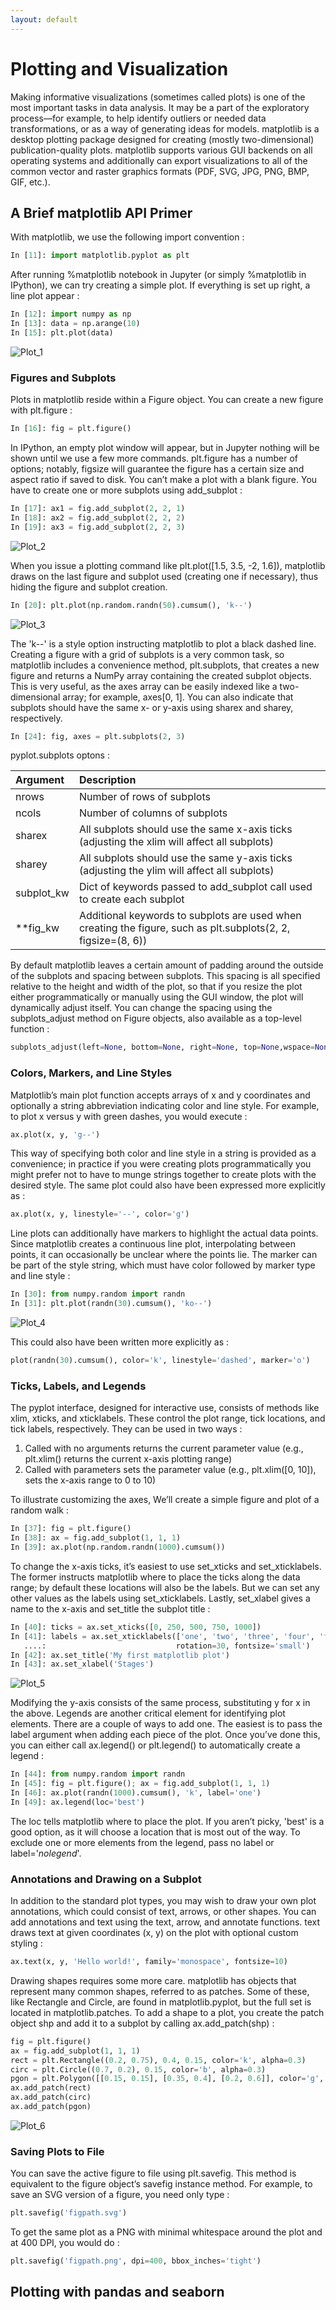 ```yaml
---
layout: default
---
```


# Plotting and Visualization

Making informative visualizations (sometimes called plots) is one of the most important tasks in data analysis. It may be a part of the exploratory process—for example, to help identify outliers or needed data transformations, or as a way of generating ideas for models. matplotlib is a desktop plotting package designed for creating (mostly two-dimensional) publication-quality plots. matplotlib supports various GUI backends on all operating systems and additionally can export visualizations to all of the common vector and raster graphics formats (PDF, SVG, JPG, PNG, BMP, GIF, etc.).

## A Brief matplotlib API Primer

With matplotlib, we use the following import convention :

```python
In [11]: import matplotlib.pyplot as plt
```

After running %matplotlib notebook in Jupyter (or simply %matplotlib in IPython), we can try creating a simple plot. If everything is set up right, a line plot appear :

```python
In [12]: import numpy as np
In [13]: data = np.arange(10)
In [15]: plt.plot(data)
```
![Plot_1](https://m3verma.github.io/Python/Python_DataAnalysis/Images/Chap9_1.PNG)

### Figures and Subplots

Plots in matplotlib reside within a Figure object. You can create a new figure with plt.figure :

```python
In [16]: fig = plt.figure()
```

In IPython, an empty plot window will appear, but in Jupyter nothing will be shown until we use a few more commands. plt.figure has a number of options; notably, figsize will guarantee the figure has a certain size and aspect ratio if saved to disk. You can’t make a plot with a blank figure. You have to create one or more subplots using add_subplot :

```python
In [17]: ax1 = fig.add_subplot(2, 2, 1)
In [18]: ax2 = fig.add_subplot(2, 2, 2)
In [19]: ax3 = fig.add_subplot(2, 2, 3)
```
![Plot_2](https://m3verma.github.io/Python/Python_DataAnalysis/Images/Chap9_2.PNG)

When you issue a plotting command like plt.plot([1.5, 3.5, -2, 1.6]), matplotlib draws on the last figure and subplot used (creating one if necessary), thus hiding the figure and subplot creation.

```python
In [20]: plt.plot(np.random.randn(50).cumsum(), 'k--')
```
![Plot_3](https://m3verma.github.io/Python/Python_DataAnalysis/Images/Chap9_3.PNG)

The 'k--' is a style option instructing matplotlib to plot a black dashed line. Creating a figure with a grid of subplots is a very common task, so matplotlib includes a convenience method, plt.subplots, that creates a new figure and returns a NumPy array containing the created subplot objects. This is very useful, as the axes array can be easily indexed like a two-dimensional array; for example, axes[0, 1]. You can also indicate that subplots should have the same x- or y-axis using sharex and sharey, respectively.

```python
In [24]: fig, axes = plt.subplots(2, 3)
```

pyplot.subplots optons :

| Argument        | Description          |
|:-------------|:------------------|
| nrows | Number of rows of subplots |
| ncols | Number of columns of subplots |
| sharex | All subplots should use the same x-axis ticks (adjusting the xlim will affect all subplots) |
| sharey | All subplots should use the same y-axis ticks (adjusting the ylim will affect all subplots) |
| subplot_kw | Dict of keywords passed to add_subplot call used to create each subplot |
| **fig_kw | Additional keywords to subplots are used when creating the figure, such as plt.subplots(2, 2, figsize=(8, 6)) |

By default matplotlib leaves a certain amount of padding around the outside of the subplots and spacing between subplots. This spacing is all specified relative to the height and width of the plot, so that if you resize the plot either programmatically or manually using the GUI window, the plot will dynamically adjust itself. You can change the spacing using the subplots_adjust method on Figure objects, also available as a top-level function :

```python
subplots_adjust(left=None, bottom=None, right=None, top=None,wspace=None, hspace=None)
```

### Colors, Markers, and Line Styles

Matplotlib’s main plot function accepts arrays of x and y coordinates and optionally a string abbreviation indicating color and line style. For example, to plot x versus y with green dashes, you would execute :

```python
ax.plot(x, y, 'g--')
```

This way of specifying both color and line style in a string is provided as a convenience; in practice if you were creating plots programmatically you might prefer not to have to munge strings together to create plots with the desired style. The same plot could also have been expressed more explicitly as :

```python
ax.plot(x, y, linestyle='--', color='g')
```
Line plots can additionally have markers to highlight the actual data points. Since matplotlib creates a continuous line plot, interpolating between points, it can occasionally be unclear where the points lie. The marker can be part of the style string, which must have color followed by marker type and line style :

```python
In [30]: from numpy.random import randn
In [31]: plt.plot(randn(30).cumsum(), 'ko--')
```
![Plot_4](https://m3verma.github.io/Python/Python_DataAnalysis/Images/Chap9_4.PNG)

This could also have been written more explicitly as :

```python
plot(randn(30).cumsum(), color='k', linestyle='dashed', marker='o')
```

### Ticks, Labels, and Legends

The pyplot interface, designed for interactive use, consists of methods like xlim, xticks, and xticklabels. These control the plot range, tick locations, and tick labels, respectively. They can be used in two ways :

1. Called with no arguments returns the current parameter value (e.g., plt.xlim() returns the current x-axis plotting range)
2. Called with parameters sets the parameter value (e.g., plt.xlim([0, 10]), sets the x-axis range to 0 to 10)

To illustrate customizing the axes, We’ll create a simple figure and plot of a random walk :

```python
In [37]: fig = plt.figure()
In [38]: ax = fig.add_subplot(1, 1, 1)
In [39]: ax.plot(np.random.randn(1000).cumsum())
```

To change the x-axis ticks, it’s easiest to use set_xticks and set_xticklabels. The former instructs matplotlib where to place the ticks along the data range; by default these locations will also be the labels. But we can set any other values as the labels using set_xticklabels. Lastly, set_xlabel gives a name to the x-axis and set_title the subplot title :

```python
In [40]: ticks = ax.set_xticks([0, 250, 500, 750, 1000])
In [41]: labels = ax.set_xticklabels(['one', 'two', 'three', 'four', 'five'],
   ....:                             rotation=30, fontsize='small')
In [42]: ax.set_title('My first matplotlib plot')
In [43]: ax.set_xlabel('Stages')
```

![Plot_5](https://m3verma.github.io/Python/Python_DataAnalysis/Images/Chap9_5.PNG)

Modifying the y-axis consists of the same process, substituting y for x in the above. Legends are another critical element for identifying plot elements. There are a couple of ways to add one. The easiest is to pass the label argument when adding each piece
of the plot. Once you’ve done this, you can either call ax.legend() or plt.legend() to automatically create a legend :

```python
In [44]: from numpy.random import randn
In [45]: fig = plt.figure(); ax = fig.add_subplot(1, 1, 1)
In [46]: ax.plot(randn(1000).cumsum(), 'k', label='one')
In [49]: ax.legend(loc='best')
```

The loc tells matplotlib where to place the plot. If you aren’t picky, 'best' is a good option, as it will choose a location that is most out of the way. To exclude one or more elements from the legend, pass no label or label='_nolegend_'.

### Annotations and Drawing on a Subplot

In addition to the standard plot types, you may wish to draw your own plot annotations, which could consist of text, arrows, or other shapes. You can add annotations and text using the text, arrow, and annotate functions. text draws text at given coordinates (x, y) on the plot with optional custom styling :

```python
ax.text(x, y, 'Hello world!', family='monospace', fontsize=10)
```

Drawing shapes requires some more care. matplotlib has objects that represent many common shapes, referred to as patches. Some of these, like Rectangle and Circle, are found in matplotlib.pyplot, but the full set is located in matplotlib.patches. To add a shape to a plot, you create the patch object shp and add it to a subplot by calling ax.add_patch(shp) :

```python
fig = plt.figure()
ax = fig.add_subplot(1, 1, 1)
rect = plt.Rectangle((0.2, 0.75), 0.4, 0.15, color='k', alpha=0.3)
circ = plt.Circle((0.7, 0.2), 0.15, color='b', alpha=0.3)
pgon = plt.Polygon([[0.15, 0.15], [0.35, 0.4], [0.2, 0.6]], color='g', alpha=0.5)
ax.add_patch(rect)
ax.add_patch(circ)
ax.add_patch(pgon)
```

![Plot_6](https://m3verma.github.io/Python/Python_DataAnalysis/Images/Chap9_6.PNG)

### Saving Plots to File

You can save the active figure to file using plt.savefig. This method is equivalent to the figure object’s savefig instance method. For example, to save an SVG version of a figure, you need only type :

```python
plt.savefig('figpath.svg')
```

To get the same plot as a PNG with minimal whitespace around the plot and at 400 DPI, you would do :

```python
plt.savefig('figpath.png', dpi=400, bbox_inches='tight')
```

## Plotting with pandas and seaborn

